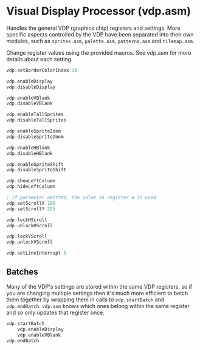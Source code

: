 # Visual Display Processor (vdp.asm)

Handles the general VDP (graphics chip) registers and settings. More specific aspects controlled by the VDP have been separated into their own modules, such as `sprites.asm`, `palette.asm`, `patterns.asm` and `tilemap.asm`.

Change register values using the provided macros. See vdp.asm for more details about each setting.

```asm
vdp.setBorderColorIndex 16

vdp.enableDisplay
vdp.disableDisplay

vdp.enableVBlank
vdp.disableVBlank

vdp.enableTallSprites
vdp.disableTallSprites

vdp.enableSpriteZoom
vdp.disableSpriteZoom

vdp.enableHBlank
vdp.disableHBlank

vdp.enableSpriteShift
vdp.disableSpriteShift

vdp.showLeftColumn
vdp.hideLeftColumn

; If parameter omitted, the value in register A is used
vdp.setScrollX 100
vdp.setScrollY 255

vdp.lockHScroll
vdp.unlockHScroll

vdp.lockVScroll
vdp.unlockVScroll

vdp.setLineInterrupt 5
```

## Batches

Many of the VDP's settings are stored within the same VDP registers, so if you are changing multiple settings then it's much more efficient to batch them together by wrapping them in calls to `vdp.startBatch` and `vdp.endBatch`. `vdp.asm` knows which ones belong within the same register and so only updates that register once.

```asm
vdp.startBatch
    vdp.enableDisplay
    vdp.enableVBlank
vdp.endBatch
```

